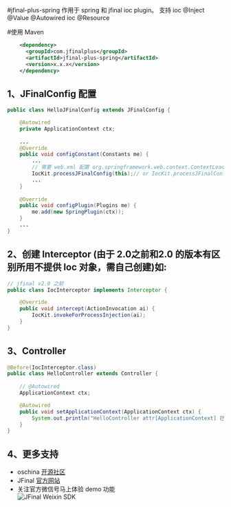 #jfinal-plus-spring
作用于 spring 和 jfinal ioc plugin。
支持 ioc @Inject @Value @Autowired
   ioc @Resource

#使用 Maven
```xml 
	<dependency>
	  <groupId>com.jfinalplus</groupId>
	  <artifactId>jfinal-plus-spring</artifactId>
	  <version>x.x.x</version>
	</dependency>
```

## 1、JFinalConfig 配置
```java 
public class HelloJFinalConfig extends JFinalConfig {

	@Autowired
	private ApplicationContext ctx;
	
	...
	@Override
	public void configConstant(Constants me) {
		...
		// 需要 web.xml 配置 org.springframework.web.context.ContextLoaderListener
		IocKit.processJFinalConfig(this);// or IocKit.processJFinalConfig(this,ctx);
		...
	}
	
	@Override
	public void configPlugin(Plugins me) {
		me.add(new SpringPlugin(ctx));
	}
	...
}
```

## 2、创建 Interceptor (由于 2.0之前和2.0 的版本有区别所用不提供 Ioc 对象，需自己创建)如: 
```java
// jfinal v2.0 之前
public class IocInterceptor implements Interceptor {

	@Override
	public void intercept(ActionInvocation ai) {
		IocKit.invokeForProcessInjection(ai);
	}
}
```

## 3、Controller
``` java
@Before(IocInterceptor.class)
public class HelloController extends Controller {
	
	// @Autowired 
	ApplicationContext ctx;

	@Autowired
	public void setApplicationContext(ApplicationContext ctx) {
		System.out.println("HelloController attr[ApplicationContext] 已注入。。");
	}
}
```

## 4、更多支持
- oschina [开源社区 ](http://www.oschina.net/p/spring-jfinal)
- JFinal [官方网站 ](http://www.jfinal.com/) 
- 关注官方微信号马上体验 demo 功能  
![JFinal Weixin SDK](http://static.oschina.net/uploads/space/2015/0211/181947_2431_201137.jpg)